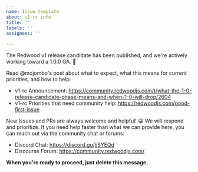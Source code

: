 ```yaml
---
name: Issue template
about: v1-rc info
title: ''
labels: ''
assignees: ''

---
```


The Redwood v1 release candidate has been published, and we're actively working toward a 1.0.0 GA. 🎯

Read @mojombo's post about what to expect, what this means for current priorities, and how to help:
- v1-rc Announcement: https://community.redwoodjs.com/t/what-the-1-0-release-candidate-phase-means-and-when-1-0-will-drop/2604
- v1-rc Priorities that need community help: https://redwoodjs.com/good-first-issue

New Issues and PRs are always welcome and helpful! 😀 We will respond and prioritize. If you need help faster than what we can provide here, you can reach out via the community chat or forums:
- Discord Chat: https://discord.gg/jjSYEQd
- Discourse Forum: https://community.redwoodjs.com/

**When you're ready to proceed, just delete this message.**
